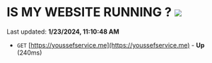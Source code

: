 # IS MY WEBSITE RUNNING ? [![](https://img.shields.io/static/v1?label=Sponsor&message=%E2%9D%A4&logo=GitHub&color=%23fe8e86)](https://github.com/sponsors/<username>)

Last updated: **1/23/2024, 11:10:48 AM**

- `GET` [https://youssefservice.me](https://youssefservice.me) - **Up** (240ms)

